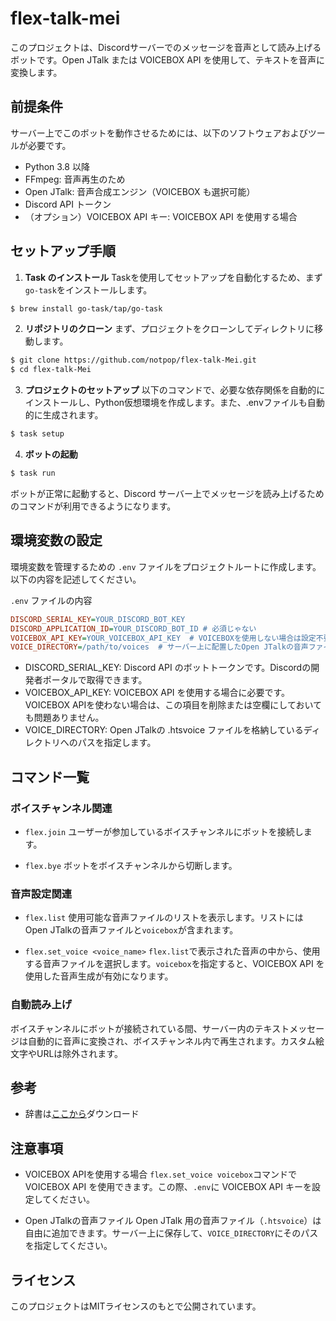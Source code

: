 # flex-talk-mei
このプロジェクトは、Discordサーバーでのメッセージを音声として読み上げるボットです。Open JTalk または VOICEBOX API を使用して、テキストを音声に変換します。

## 前提条件
サーバー上でこのボットを動作させるためには、以下のソフトウェアおよびツールが必要です。

- Python 3.8 以降
- FFmpeg: 音声再生のため
- Open JTalk: 音声合成エンジン（VOICEBOX も選択可能）
- Discord API トークン
- （オプション）VOICEBOX API キー: VOICEBOX API を使用する場合
## セットアップ手順
1. **Task のインストール**
Taskを使用してセットアップを自動化するため、まず`go-task`をインストールします。
```bash
$ brew install go-task/tap/go-task
```

2. **リポジトリのクローン**
まず、プロジェクトをクローンしてディレクトリに移動します。
```bash
$ git clone https://github.com/notpop/flex-talk-Mei.git
$ cd flex-talk-Mei
```
3. **プロジェクトのセットアップ**
以下のコマンドで、必要な依存関係を自動的にインストールし、Python仮想環境を作成します。また、.envファイルも自動的に生成されます。
```bash
$ task setup
```
4. **ボットの起動**
```bash
$ task run
```
ボットが正常に起動すると、Discord サーバー上でメッセージを読み上げるためのコマンドが利用できるようになります。

## 環境変数の設定
環境変数を管理するための `.env` ファイルをプロジェクトルートに作成します。以下の内容を記述してください。

`.env` ファイルの内容
```ini
DISCORD_SERIAL_KEY=YOUR_DISCORD_BOT_KEY
DISCORD_APPLICATION_ID=YOUR_DISCORD_BOT_ID # 必須じゃない
VOICEBOX_API_KEY=YOUR_VOICEBOX_API_KEY  # VOICEBOXを使用しない場合は設定不要
VOICE_DIRECTORY=/path/to/voices  # サーバー上に配置したOpen JTalkの音声ファイルのパス
```
- DISCORD_SERIAL_KEY: Discord API のボットトークンです。Discordの開発者ポータルで取得できます。
- VOICEBOX_API_KEY: VOICEBOX API を使用する場合に必要です。VOICEBOX APIを使わない場合は、この項目を削除または空欄にしておいても問題ありません。
- VOICE_DIRECTORY: Open JTalkの .htsvoice ファイルを格納しているディレクトリへのパスを指定します。

## コマンド一覧
### ボイスチャンネル関連
- `flex.join`
ユーザーが参加しているボイスチャンネルにボットを接続します。

- `flex.bye`
ボットをボイスチャンネルから切断します。

### 音声設定関連
- `flex.list`
使用可能な音声ファイルのリストを表示します。リストにはOpen JTalkの音声ファイルと`voicebox`が含まれます。

- `flex.set_voice <voice_name>`
`flex.list`で表示された音声の中から、使用する音声ファイルを選択します。`voicebox`を指定すると、VOICEBOX API を使用した音声生成が有効になります。

### 自動読み上げ
ボイスチャンネルにボットが接続されている間、サーバー内のテキストメッセージは自動的に音声に変換され、ボイスチャンネル内で再生されます。カスタム絵文字やURLは除外されます。

## 参考
- 辞書は[ここから](https://sourceforge.net/projects/open-jtalk/)ダウンロード

## 注意事項
- VOICEBOX APIを使用する場合
`flex.set_voice voicebox`コマンドで VOICEBOX API を使用できます。この際、`.env`に VOICEBOX API キーを設定してください。

- Open JTalkの音声ファイル
Open JTalk 用の音声ファイル（`.htsvoice`）は自由に追加できます。サーバー上に保存して、`VOICE_DIRECTORY`にそのパスを指定してください。

## ライセンス
このプロジェクトはMITライセンスのもとで公開されています。
